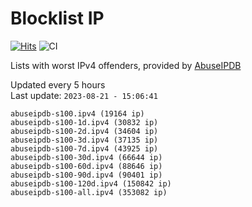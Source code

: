 # Blocklist IP

[![Hits](https://hits.seeyoufarm.com/api/count/incr/badge.svg?url=https%3A%2F%2Fgithub.com%2Fborestad%2Fblocklist-ip%2F&count_bg=%2379C83D&title_bg=%23555555&icon=&icon_color=%23E7E7E7&title=hits&edge_flat=false)](https://hits.seeyoufarm.com)  ![CI](https://img.shields.io/github/workflow/status/borestad/blocklist-ip/CI?style=flat-square)

Lists with worst IPv4 offenders, provided by [AbuseIPDB](https://www.abuseipdb.com/)

<!-- FOOTER-PLACEHOLDER -->
Updated every 5 hours<br>
Last update: `2023-08-21 - 15:06:41`
```
abuseipdb-s100.ipv4 (19164 ip)
abuseipdb-s100-1d.ipv4 (30832 ip)
abuseipdb-s100-2d.ipv4 (34604 ip)
abuseipdb-s100-3d.ipv4 (37135 ip)
abuseipdb-s100-7d.ipv4 (43925 ip)
abuseipdb-s100-30d.ipv4 (66644 ip)
abuseipdb-s100-60d.ipv4 (88646 ip)
abuseipdb-s100-90d.ipv4 (90401 ip)
abuseipdb-s100-120d.ipv4 (150842 ip)
abuseipdb-s100-all.ipv4 (353082 ip)
```
